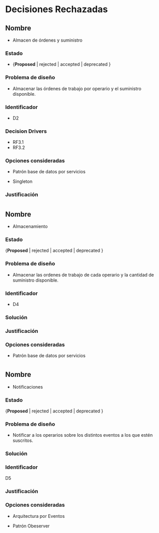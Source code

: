 # Decisiones Rechazadas

## Nombre
* Almacen de órdenes y suministro

### Estado

* {**Proposed** | rejected | accepted | deprecated }

### Problema de diseño 

* Almacenar las órdenes de trabajo por operario y el suministro disponible. 

### Identificador 

* D2 

### Decision Drivers
* RF3.1
* RF3.2

### Opciones consideradas

* Patrón base de datos por servicios 

* Singleton

### Justificación 

#

## Nombre 
* Almacenamiento

### Estado

{**Proposed** | rejected | accepted | deprecated }

### Problema de diseño 

* Almacenar las ordenes de trabajo de cada operario y la cantidad de suministro disponible. 

### Identificador 

* D4 

### Solución 

### Justificación 

### Opciones consideradas 

* Patrón base de datos por servicios 

#

## Nombre
* Notificaciones

### Estado
{**Proposed** | rejected | accepted | deprecated }

### Problema de diseño 

* Notificar a los operarios sobre los distintos eventos a los que estén suscritos.  

### Solución 

### Identificador 
D5

### Justificación 

### Opciones consideradas 

* Arquitectura por Eventos 

* Patrón Obeserver 
